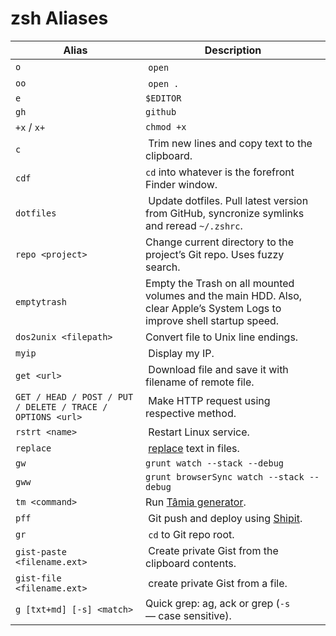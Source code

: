 # zsh Aliases

| Alias | Description |
| ----- | ----------- |
| `o` | `open` |
| `oo` | `open .` |
| `e` | `$EDITOR` |
| `gh` | `github` |
| `+x` / `x+` | `chmod +x` |
| `c` | Trim new lines and copy text to the clipboard. |
| `cdf` | `cd` into whatever is the forefront Finder window. |
| `dotfiles` | Update dotfiles. Pull latest version from GitHub, syncronize symlinks and reread `~/.zshrc`. |
| `repo <project>` | Change current directory to the project’s Git repo. Uses fuzzy search. |
| `emptytrash` | Empty the Trash on all mounted volumes and the main HDD. Also, clear Apple’s System Logs to improve shell startup speed. |
| `dos2unix <filepath>` | Convert file to Unix line endings. |
| `myip` | Display my IP. |
| `get <url>` | Download file and save it with filename of remote file. |
| `GET / HEAD / POST / PUT / DELETE / TRACE / OPTIONS <url>` | Make HTTP request using respective method. |
| `rstrt <name>` | Restart Linux service. |
| `replace` | [replace](https://github.com/harthur/replace) text in files. |
| `gw` | `grunt watch --stack --debug` |
| `gww` | `grunt browserSync watch --stack --debug` |
| `tm <command>` | Run [Tâmia generator](https://github.com/tamiadev/generator-tamia). |
| `pff` | Git push and deploy using [Shipit](https://github.com/sapegin/shipit). |
| `gr` | `cd` to Git repo root. |
| `gist-paste <filename.ext>` | Create private Gist from the clipboard contents. |
| `gist-file <filename.ext>` | create private Gist from a file. |
| `g [txt+md] [-s] <match>` | Quick grep: ag, ack or grep (`-s` — case sensitive). |
